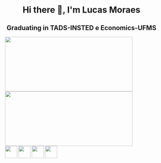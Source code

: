 <h1 align='center'>Hi there 👋, I'm Lucas Moraes </h1> 

<h2 align='center'>Graduating in TADS-INSTED e Economics-UFMS</h2>


<div>
  <a href="https://github.com/Sirlucas110"></a>
  <img height='180px' width='420px' src='https://github-readme-stats.vercel.app/api?username=sirlucas110&theme=tokyonight&show_icons=true&hide_border=true&count_private=true'>
  <img height='180px' width='420px' src='https://github-readme-stats.vercel.app/api/top-langs/?username=sirlucas110&theme=tokyonight&show_icons=true&hide_border=true&layout=compact'>
</div>

<div style='display: inline-block'>
  <img align='center height='30' width='40' src="https://cdn.jsdelivr.net/gh/devicons/devicon/icons/html5/html5-original.svg" />
  <img align='center height='30' width='40' src="https://cdn.jsdelivr.net/gh/devicons/devicon/icons/css3/css3-original.svg" />
  <img align='center height='30' width='40' src="https://cdn.jsdelivr.net/gh/devicons/devicon/icons/javascript/javascript-original.svg" />
  <img algin='center height='30' width='40' src="https://cdn.jsdelivr.net/gh/devicons/devicon@latest/icons/typescript/typescript-original.svg" />
          
            
              
          
  
</div>

